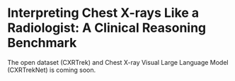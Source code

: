 # Interpreting Chest X-rays Like a Radiologist: A Clinical Reasoning Benchmark

The open dataset (CXRTrek) and Chest X-ray Visual Large Language Model (CXRTrekNet) is coming soon.

